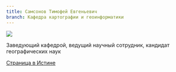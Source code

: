 ```yaml
---
title: Самсонов Тимофей Евгеньевич
branch: Кафедра картографии и геоинформатики
---
```


![](~/assets/images/ste.jpg)

Заведующий кафедрой, ведущий научный сотрудник, кандидат географических наук

[Страница в Истине](https://istina.msu.ru/workers/427201)
